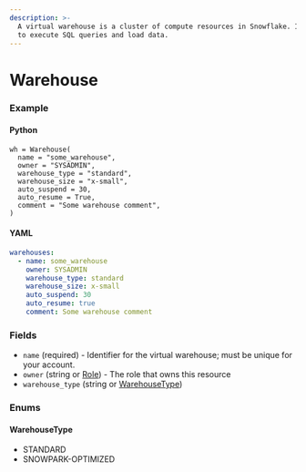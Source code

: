 ```yaml
---
description: >-
  A virtual warehouse is a cluster of compute resources in Snowflake. It is used
  to execute SQL queries and load data.
---
```


# Warehouse

### Example

#### Python

```
wh = Warehouse(
  name = "some_warehouse",
  owner = "SYSADMIN",
  warehouse_type = "standard",
  warehouse_size = "x-small",
  auto_suspend = 30,
  auto_resume = True,
  comment = "Some warehouse comment",
)
```

#### YAML

```yaml
warehouses:
  - name: some_warehouse
    owner: SYSADMIN
    warehouse_type: standard
    warehouse_size: x-small
    auto_suspend: 30
    auto_resume: true
    comment: Some warehouse comment
```

### Fields

* `name` (required) - Identifier for the virtual warehouse; must be unique for your account.
* `owner` (string or [Role](role.md)) - The role that owns this resource&#x20;
* `warehouse_type` (string or [WarehouseType](warehouse.md#warehousetype))&#x20;

### Enums

#### WarehouseType

* STANDARD
* SNOWPARK-OPTIMIZED
